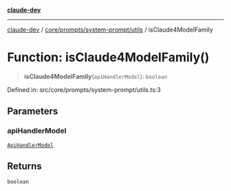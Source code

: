[**claude-dev**](../../../../../README.md)

***

[claude-dev](../../../../../README.md) / [core/prompts/system-prompt/utils](../README.md) / isClaude4ModelFamily

# Function: isClaude4ModelFamily()

> **isClaude4ModelFamily**(`apiHandlerModel`): `boolean`

Defined in: src/core/prompts/system-prompt/utils.ts:3

## Parameters

### apiHandlerModel

[`ApiHandlerModel`](../../../../../api/interfaces/ApiHandlerModel.md)

## Returns

`boolean`
